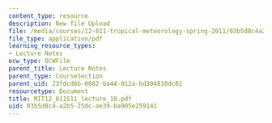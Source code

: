 ```yaml
---
content_type: resource
description: New file Upload
file: /media/courses/12-811-tropical-meteorology-spring-2011/03b5d8c4a2b525dcae39ba905e259141_MIT12_811S11_lecture_18.pdf
file_type: application/pdf
learning_resource_types:
- Lecture Notes
ocw_type: OCWFile
parent_title: Lecture Notes
parent_type: CourseSection
parent_uid: 23fdcd6b-0082-ba44-012a-bd304810dc02
resourcetype: Document
title: MIT12_811S11_lecture_18.pdf
uid: 03b5d8c4-a2b5-25dc-ae39-ba905e259141
---
```

